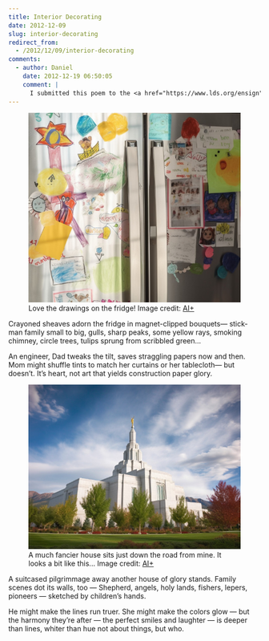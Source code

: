 ```yaml
---
title: Interior Decorating
date: 2012-12-09
slug: interior-decorating
redirect_from:
  - /2012/12/09/interior-decorating
comments:
  - author: Daniel
    date: 2012-12-19 06:50:05
    comment: |
      I submitted this poem to the <a href="https://www.lds.org/ensign" target="_blank" rel="nofollow">Ensign</a> magazine in late summer 2012. No response.
---
```

<figure><img alt="colorful children's drawings in crayon, covering a fridge" src="assets/drawings-on-fridge.jpg" /><figcaption>Love the drawings on the fridge! Image credit: <a href="ai-art">AI+</a></figcaption></figure>

<p class="poetry">Crayoned sheaves adorn the fridge
in magnet-clipped bouquets&mdash;
stick-man family small to big,
gulls, sharp peaks, some yellow rays,
smoking chimney, circle trees,
tulips sprung from scribbled green...

An engineer, Dad tweaks the tilt,
saves straggling papers now and then.
Mom might shuffle tints to match
her curtains or her tablecloth&mdash;
but doesn’t. It’s heart, not art
that yields construction paper glory.</p>

<figure><img src="assets/temple.jpg" /><figcaption>A much fancier house sits just down the road from mine. It looks a bit like this... Image credit: <a href="ai-art">AI+</a></figcaption></figure>

<p class="poetry">A suitcased pilgrimmage away
another house of glory stands.
Family scenes dot its walls, too &mdash;
Shepherd, angels, holy lands,
fishers, lepers, pioneers &mdash;
sketched by children’s hands.

He might make the lines run truer.
She might make the colors glow &mdash;
but the harmony they’re after &mdash;
the perfect smiles and laughter &mdash;
is deeper than lines, whiter than hue
not about things, but who.</p>
